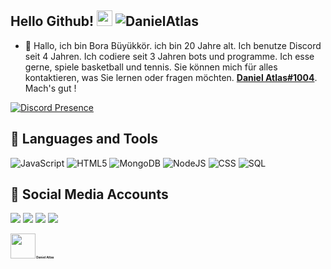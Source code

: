 ## Hello Github! <img src="https://cdn.discordapp.com/emojis/1067767314587586560.webp?size=96&quality=lossless" width="25px"> <img src="https://komarev.com/ghpvc/?username=DanielAtlas&label=Numbers%20of%20visitors&color=ff4600" alt="DanielAtlas" />

- 🗽 Hallo, ich bin Bora Büyükkör. ich bin 20 Jahre alt. Ich benutze Discord seit 4 Jahren. Ich codiere seit 3 Jahren bots und programme. Ich esse gerne, spiele basketball und tennis. Sie können mich für alles kontaktieren, was Sie lernen oder fragen möchten. **[Daniel Atlas#1004](https://discord.com/users/587651629944274944)**. Mach's gut !


 
[![Discord Presence](https://lanyard.cnrad.dev/api/587651629944274944)](https://discord.com/users/587651629944274944)

## 💎 Languages and Tools
![JavaScript](https://img.shields.io/badge/javascript-%23323330.svg?style=for-the-badge&logo=javascript&logoColor=%23F7DF1E)
![HTML5](https://img.shields.io/badge/html5-%23E34F26.svg?style=for-the-badge&logo=html5&logoColor=white)
![MongoDB](https://img.shields.io/badge/MongoDB-%234ea94b.svg?style=for-the-badge&logo=mongodb&logoColor=white)
![NodeJS](https://img.shields.io/badge/node.js-6DA55F?style=for-the-badge&logo=node.js&logoColor=white)
![CSS](https://img.shields.io/badge/css-0000ff?style=for-the-badge&logo=CSS3&logoColor=white)
![SQL](https://img.shields.io/badge/SQL-ffffff?style=for-the-badge&logo=SQL#&logoColor=white)

## 📱 Social Media Accounts
<p align="left">
<a href="https://twitch.tv/twastyvlr" target"blank_"><img src="https://img.shields.io/badge/Twitch-9146FF?style=for-the-badge&logo=twitch&logoColor=white"></a>
<a href="https://open.spotify.com/user/gh7yosi5g5w3vfrwhu071396w?si=1a74edbb8b004949" target"blank_"><img src="https://img.shields.io/badge/Spotify%20-1ed760.svg?&style=for-the-badge&logo=spotify&logoColor=white"></a>
<a href="https://discord.com/users/587651629944274944" target"blank_"><img src="https://img.shields.io/badge/Discord-0a032c?style=for-the-badge&logo=discord&logoColor=white"></a>
 <a href="https://www.tiktok.com/@twastyvlr" target"blank_"><img src="https://img.shields.io/badge/TikTok-2c0327?style=for-the-badge&logo=tiktok&logoColor=white"></a>
</p>

<h1 style="font-size:35%;"><img src = "https://cdn.discordapp.com/emojis/1067767551393796096.webp?size=96&quality=lossless" high="25px" width="40px"> Daniel Atlas</h1>

